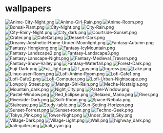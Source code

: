 # wallpapers

<img src="https://github.com/parrvx/wallpapers/blob/main/Anime-City-Night.png?raw=true" alt="Anime-City-Night.png">

<img src="https://github.com/parrvx/wallpapers/blob/main/Anime-Girl-Rain.png?raw=true" alt="Anime-Girl-Rain.png">

<img src="https://github.com/parrvx/wallpapers/blob/main/Anime-Room.png?raw=true" alt="Anime-Room.png">

<img src="https://github.com/parrvx/wallpapers/blob/main/Bonsai-Plant.png?raw=true" alt="Bonsai-Plant.png">

<img src="https://github.com/parrvx/wallpapers/blob/main/City-Night.png?raw=true" alt="City-Night.png">

<img src="https://github.com/parrvx/wallpapers/blob/main/City-Rain.png?raw=true" alt="City-Rain.png">

<img src="https://github.com/parrvx/wallpapers/blob/main/City-Rainy-Night.png?raw=true" alt="City-Rainy-Night.png">

<img src="https://github.com/parrvx/wallpapers/blob/main/City_dark.png?raw=true" alt="City_dark.png">

<img src="https://github.com/parrvx/wallpapers/blob/main/Courtside-Sunset.png?raw=true" alt="Courtside-Sunset.png">

<img src="https://github.com/parrvx/wallpapers/blob/main/Crater.png?raw=true" alt="Crater.png">

<img src="https://github.com/parrvx/wallpapers/blob/main/CuteCat.png?raw=true" alt="CuteCat.png">

<img src="https://github.com/parrvx/wallpapers/blob/main/Dessert-Dark.png?raw=true" alt="Dessert-Dark.png">

<img src="https://github.com/parrvx/wallpapers/blob/main/Dreamy-Aesthetic-Home-Under-Moonlight.png?raw=true" alt="Dreamy-Aesthetic-Home-Under-Moonlight.png">

<img src="https://github.com/parrvx/wallpapers/blob/main/Fantasy-Autumn.png?raw=true" alt="Fantasy-Autumn.png">

<img src="https://github.com/parrvx/wallpapers/blob/main/Fantasy-Hongkong.png?raw=true" alt="Fantasy-Hongkong.png">

<img src="https://github.com/parrvx/wallpapers/blob/main/Fantasy-IcyMountain.png?raw=true" alt="Fantasy-IcyMountain.png">

<img src="https://github.com/parrvx/wallpapers/blob/main/Fantasy-Landscape2.png?raw=true" alt="Fantasy-Landscape2.png">

<img src="https://github.com/parrvx/wallpapers/blob/main/Fantasy-Landscape3.png?raw=true" alt="Fantasy-Landscape3.png">

<img src="https://github.com/parrvx/wallpapers/blob/main/Fantasy-Lanscape-Night.png?raw=true" alt="Fantasy-Lanscape-Night.png">

<img src="https://github.com/parrvx/wallpapers/blob/main/Fantasy-Medieval_Travern.png?raw=true" alt="Fantasy-Medieval_Travern.png">

<img src="https://github.com/parrvx/wallpapers/blob/main/Fantasy-Snow-Valley.png?raw=true" alt="Fantasy-Snow-Valley.png">

<img src="https://github.com/parrvx/wallpapers/blob/main/Fantasy-Waterfall.png?raw=true" alt="Fantasy-Waterfall.png">

<img src="https://github.com/parrvx/wallpapers/blob/main/Forest-Dark.png?raw=true" alt="Forest-Dark.png">

<img src="https://github.com/parrvx/wallpapers/blob/main/Fuji-Dark.png?raw=true" alt="Fuji-Dark.png">

<img src="https://github.com/parrvx/wallpapers/blob/main/Fuji_light.png?raw=true" alt="Fuji_light.png">

<img src="https://github.com/parrvx/wallpapers/blob/main/IT_guy.png?raw=true" alt="IT_guy.png">

<img src="https://github.com/parrvx/wallpapers/blob/main/Ingress.jpg?raw=true" alt="Ingress.jpg">

<img src="https://github.com/parrvx/wallpapers/blob/main/Lake.png?raw=true" alt="Lake.png">

<img src="https://github.com/parrvx/wallpapers/blob/main/Linux-user-Room.png?raw=true" alt="Linux-user-Room.png">

<img src="https://github.com/parrvx/wallpapers/blob/main/Lofi-Anime-Room.png?raw=true" alt="Lofi-Anime-Room.png">

<img src="https://github.com/parrvx/wallpapers/blob/main/Lofi-Cafe1.png?raw=true" alt="Lofi-Cafe1.png">

<img src="https://github.com/parrvx/wallpapers/blob/main/Lofi-Cafe2.png?raw=true" alt="Lofi-Cafe2.png">

<img src="https://github.com/parrvx/wallpapers/blob/main/Lofi-Computer.png?raw=true" alt="Lofi-Computer.png">

<img src="https://github.com/parrvx/wallpapers/blob/main/Lofi-Urban-Nightscape.png?raw=true" alt="Lofi-Urban-Nightscape.png">

<img src="https://github.com/parrvx/wallpapers/blob/main/Lowpoly_Street.png?raw=true" alt="Lowpoly_Street.png">

<img src="https://github.com/parrvx/wallpapers/blob/main/Manga-Girl-Rain.png?raw=true" alt="Manga-Girl-Rain.png">

<img src="https://github.com/parrvx/wallpapers/blob/main/Mecha-Nostalgia.png?raw=true" alt="Mecha-Nostalgia.png">

<img src="https://github.com/parrvx/wallpapers/blob/main/Mountain_dark.png?raw=true" alt="Mountain_dark.png">

<img src="https://github.com/parrvx/wallpapers/blob/main/Night_City.png?raw=true" alt="Night_City.png">

<img src="https://github.com/parrvx/wallpapers/blob/main/Pastel-Window.png?raw=true" alt="Pastel-Window.png">

<img src="https://github.com/parrvx/wallpapers/blob/main/Pastel-Window.png?raw=true" alt="Pastel-Window.png">

<img src="https://github.com/parrvx/wallpapers/blob/main/Red_Eclipse.png?raw=true" alt="Red_Eclipse.png">

<img src="https://github.com/parrvx/wallpapers/blob/main/Relaxed_Mario.png?raw=true" alt="Relaxed_Mario.png">

<img src="https://github.com/parrvx/wallpapers/blob/main/River.png?raw=true" alt="River.png">

<img src="https://github.com/parrvx/wallpapers/blob/main/Riverside-Dark.png?raw=true" alt="Riverside-Dark.png">

<img src="https://github.com/parrvx/wallpapers/blob/main/Scifi-Room.png?raw=true" alt="Scifi-Room.png">

<img src="https://github.com/parrvx/wallpapers/blob/main/Space-Nebula.png?raw=true" alt="Space-Nebula.png">

<img src="https://github.com/parrvx/wallpapers/blob/main/Staircase.png?raw=true" alt="Staircase.png">

<img src="https://github.com/parrvx/wallpapers/blob/main/Study-table.png?raw=true" alt="Study-table.png">

<img src="https://github.com/parrvx/wallpapers/blob/main/Sun-Setting-Horizon.png?raw=true" alt="Sun-Setting-Horizon.png">

<img src="https://github.com/parrvx/wallpapers/blob/main/Sunset-Forrest.png?raw=true" alt="Sunset-Forrest.png">

<img src="https://github.com/parrvx/wallpapers/blob/main/Sunset-room.png?raw=true" alt="Sunset-room.png">

<img src="https://github.com/parrvx/wallpapers/blob/main/Techno-Geek.png?raw=true" alt="Techno-Geek.png">

<img src="https://github.com/parrvx/wallpapers/blob/main/Tokyo_Pink.png?raw=true" alt="Tokyo_Pink.png">

<img src="https://github.com/parrvx/wallpapers/blob/main/Tower-Night.png?raw=true" alt="Tower-Night.png">

<img src="https://github.com/parrvx/wallpapers/blob/main/Under_Starlit_Sky.png?raw=true" alt="Under_Starlit_Sky.png">

<img src="https://github.com/parrvx/wallpapers/blob/main/Village-Dark.png?raw=true" alt="Village-Dark.png">

<img src="https://github.com/parrvx/wallpapers/blob/main/Village-Light.png?raw=true" alt="Village-Light.png">

<img src="https://github.com/parrvx/wallpapers/blob/main/Wall.png?raw=true" alt="Wall.png">

<img src="https://github.com/parrvx/wallpapers/blob/main/highway_dark.png?raw=true" alt="highway_dark.png">

<img src="https://github.com/parrvx/wallpapers/blob/main/kali-quiter.png?raw=true" alt="kali-quiter.png">

<img src="https://github.com/parrvx/wallpapers/blob/main/kali_cyan.jpg?raw=true" alt="kali_cyan.jpg">
